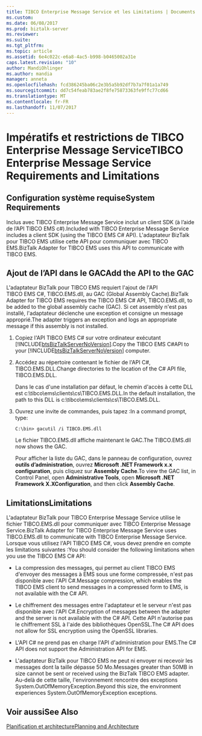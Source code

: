 ```yaml
---
title: TIBCO Enterprise Message Service et les Limitations | Documents Microsoft
ms.custom: 
ms.date: 06/08/2017
ms.prod: biztalk-server
ms.reviewer: 
ms.suite: 
ms.tgt_pltfrm: 
ms.topic: article
ms.assetid: 6e4c022c-e6a8-4ac5-b998-b0465002a31e
caps.latest.revision: "10"
author: MandiOhlinger
ms.author: mandia
manager: anneta
ms.openlocfilehash: fcd386245ba06c2e3b5a5b92df7b7a7f01a1a749
ms.sourcegitcommit: dd7c54feab783ae2f8fe75873363fe9ffc77cd66
ms.translationtype: MT
ms.contentlocale: fr-FR
ms.lasthandoff: 11/07/2017
---
```

# <a name="tibco-enterprise-message-service-requirements-and-limitations"></a><span data-ttu-id="bdd0e-102">Impératifs et restrictions de TIBCO Enterprise Message Service</span><span class="sxs-lookup"><span data-stu-id="bdd0e-102">TIBCO Enterprise Message Service Requirements and Limitations</span></span>

## <a name="system-requirements"></a><span data-ttu-id="bdd0e-103">Configuration système requise</span><span class="sxs-lookup"><span data-stu-id="bdd0e-103">System Requirements</span></span>  
<span data-ttu-id="bdd0e-104">Inclus avec TIBCO Enterprise Message Service inclut un client SDK (à l’aide de l’API TIBCO EMS c#).</span><span class="sxs-lookup"><span data-stu-id="bdd0e-104">Included with TIBCO Enterprise Message Service includes a client SDK (using the TIBCO EMS C# API).</span></span> <span data-ttu-id="bdd0e-105">L'adaptateur BizTalk pour TIBCO EMS utilise cette API pour communiquer avec TIBCO EMS.</span><span class="sxs-lookup"><span data-stu-id="bdd0e-105">BizTalk Adapter for TIBCO EMS uses this API to communicate with TIBCO EMS.</span></span>  
  
## <a name="add-the-api-to-the-gac"></a><span data-ttu-id="bdd0e-106">Ajout de l’API dans le GAC</span><span class="sxs-lookup"><span data-stu-id="bdd0e-106">Add the API to the GAC</span></span>  
 <span data-ttu-id="bdd0e-107">L'adaptateur BizTalk pour TIBCO EMS requiert l'ajout de l'API TIBCO EMS C#, TIBCO.EMS.dll, au GAC (Global Assembly Cache).</span><span class="sxs-lookup"><span data-stu-id="bdd0e-107">BizTalk Adapter for TIBCO EMS requires the TIBCO EMS C# API, TIBCO.EMS.dll, to be added to the global assembly cache (GAC).</span></span> <span data-ttu-id="bdd0e-108">Si cet assembly n'est pas installé, l'adaptateur déclenche une exception et consigne un message approprié.</span><span class="sxs-lookup"><span data-stu-id="bdd0e-108">The adapter triggers an exception and logs an appropriate message if this assembly is not installed.</span></span>  
  
1.  <span data-ttu-id="bdd0e-109">Copiez l'API TIBCO EMS C# sur votre ordinateur exécutant [!INCLUDE[btsBizTalkServerNoVersion](../includes/btsbiztalkservernoversion-md.md)].</span><span class="sxs-lookup"><span data-stu-id="bdd0e-109">Copy the TIBCO EMS C#API to your [!INCLUDE[btsBizTalkServerNoVersion](../includes/btsbiztalkservernoversion-md.md)] computer.</span></span>  
  
2.  <span data-ttu-id="bdd0e-110">Accédez au répertoire contenant le fichier de l'API C#, TIBCO.EMS.DLL.</span><span class="sxs-lookup"><span data-stu-id="bdd0e-110">Change directories to the location of the C# API file, TIBCO.EMS.DLL.</span></span>  
  
     <span data-ttu-id="bdd0e-111">Dans le cas d'une installation par défaut, le chemin d'accès à cette DLL est c:\tibco\ems\clients\cs\TIBCO.EMS.DLL.</span><span class="sxs-lookup"><span data-stu-id="bdd0e-111">In the default installation, the path to this DLL is c:\tibco\ems\clients\cs\TIBCO.EMS.DLL.</span></span>  
  
3.  <span data-ttu-id="bdd0e-112">Ouvrez une invite de commandes, puis tapez :</span><span class="sxs-lookup"><span data-stu-id="bdd0e-112">In a command prompt, type:</span></span>  
  
     `C:\bin> gacutil /i TIBCO.EMS.dll`  
  
     <span data-ttu-id="bdd0e-113">Le fichier TIBCO.EMS.dll affiche maintenant le GAC.</span><span class="sxs-lookup"><span data-stu-id="bdd0e-113">The TIBCO.EMS.dll now shows the GAC.</span></span>  
  
     <span data-ttu-id="bdd0e-114">Pour afficher la liste du GAC, dans le panneau de configuration, ouvrez **outils d’administration**, ouvrez **Microsoft .NET Framework x.x configuration**, puis cliquez sur **Assembly Cache**.</span><span class="sxs-lookup"><span data-stu-id="bdd0e-114">To view the GAC list, in Control Panel, open **Administrative Tools**, open **Microsoft .NET Framework X.XConfiguration**, and then click **Assembly Cache**.</span></span>  
  
## <a name="limitations"></a><span data-ttu-id="bdd0e-115">Limitations</span><span class="sxs-lookup"><span data-stu-id="bdd0e-115">Limitations</span></span>  
 <span data-ttu-id="bdd0e-116">L'adaptateur BizTalk pour TIBCO Enterprise Message Service utilise le fichier TIBCO.EMS.dll pour communiquer avec TIBCO Enterprise Message Service.</span><span class="sxs-lookup"><span data-stu-id="bdd0e-116">BizTalk Adapter for TIBCO Enterprise Message Service uses TIBCO.EMS.dll to communicate with TIBCO Enterprise Message Service.</span></span> <span data-ttu-id="bdd0e-117">Lorsque vous utilisez l'API TIBCO EMS C#, vous devez prendre en compte les limitations suivantes :</span><span class="sxs-lookup"><span data-stu-id="bdd0e-117">You should consider the following limitations when you use the TIBCO EMS C# API:</span></span>  
  
-   <span data-ttu-id="bdd0e-118">La compression des messages, qui permet au client TIBCO EMS d'envoyer des messages à EMS sous une forme compressée, n'est pas disponible avec l'API C#.</span><span class="sxs-lookup"><span data-stu-id="bdd0e-118">Message compression, which enables the TIBCO EMS client to send messages in a compressed form to EMS, is not available with the C# API.</span></span>  
  
-   <span data-ttu-id="bdd0e-119">Le chiffrement des messages entre l'adaptateur et le serveur n'est pas disponible avec l'API C#.</span><span class="sxs-lookup"><span data-stu-id="bdd0e-119">Encryption of messages between the adapter and the server is not available with the C# API.</span></span> <span data-ttu-id="bdd0e-120">Cette API n'autorise pas le chiffrement SSL à l'aide des bibliothèques OpenSSL.</span><span class="sxs-lookup"><span data-stu-id="bdd0e-120">The C# API does not allow for SSL encryption using the OpenSSL libraries.</span></span>  
  
-   <span data-ttu-id="bdd0e-121">L'API C# ne prend pas en charge l'API d'administration pour EMS.</span><span class="sxs-lookup"><span data-stu-id="bdd0e-121">The C# API does not support the Administration API for EMS.</span></span>  
  
-   <span data-ttu-id="bdd0e-122">L'adaptateur BizTalk pour TIBCO EMS ne peut ni envoyer ni recevoir les messages dont la taille dépasse 50 Mo.</span><span class="sxs-lookup"><span data-stu-id="bdd0e-122">Messages greater than 50MB in size cannot be sent or received using the BizTalk TIBCO EMS adapter.</span></span> <span data-ttu-id="bdd0e-123">Au-delà de cette taille, l'environnement rencontre des exceptions System.OutOfMemoryException.</span><span class="sxs-lookup"><span data-stu-id="bdd0e-123">Beyond this size, the environment experiences System.OutOfMemoryException exceptions.</span></span>  
  
## <a name="see-also"></a><span data-ttu-id="bdd0e-124">Voir aussi</span><span class="sxs-lookup"><span data-stu-id="bdd0e-124">See Also</span></span>  
 [<span data-ttu-id="bdd0e-125">Planification et architecture</span><span class="sxs-lookup"><span data-stu-id="bdd0e-125">Planning and Architecture</span></span>](../core/planning-and-architecture16.md)